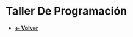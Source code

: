 # Taller De Programación

* **[<- Volver](https://github.com/RafaelGonzalez01/Analista-Programador-Universitario-UNLP-/tree/master)**
